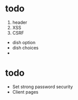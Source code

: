 # todo

1. header
2. XSS
3. CSRF

- dish option
- dish choices
-

# todo

- Set strong password security
- Client pages
